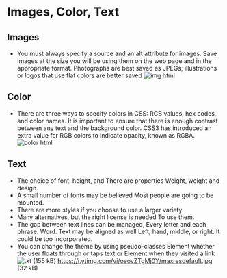 # Images, Color, Text
## Images
* You must always specify a source and an alt attribute for images. Save images at the size you will be using them on the web page and in the appropriate format. Photographs are best saved as JPEGs; illustrations or logos that use flat colors are better saved
 ![img html](https://lh3.googleusercontent.com/proxy/f9tFn58bfwYi5X9jY4HFgsFzw6K8JVe2iA7qbEElr-Jwx4ZEDsRx136qxSRfQ8ZS9GM8RtGHngb-6IJ41nwfek6fnGGejT_lTiY2jAPnS0B8jTgGkoM)
 ## Color
 * There are three ways to specify colors in CSS: RGB values, hex codes, and color names. It is important to ensure that there is enough contrast between any text and the background color. CSS3 has introduced an extra value for RGB colors to indicate opacity, known as RGBA.
 ![color html](https://i.ytimg.com/vi/oeovZTgMj0Y/maxresdefault.jpg)
 ## Text
 * The choice of font, height, and There are properties Weight, weight and design.
 * A small number of fonts may be believed Most people are going to be mounted.
 * There are more styles if you choose to use a larger variety
 * Many alternatives, but the right license is needed To use them.
 * The gap between text lines can be managed, Every letter and each phrase. Word. Text may be aligned as well
 Left, hand, middle, or right. It could be too Incorporated.
 * You can change the theme by using pseudo-classes Element whether the user floats through or taps text or Element when they visited a link
 ![txt](https://www.onlineconverter.com/icon/txt-to-html.png)
(155 kB)
https://i.ytimg.com/vi/oeovZTgMj0Y/maxresdefault.jpg
(32 kB)
 